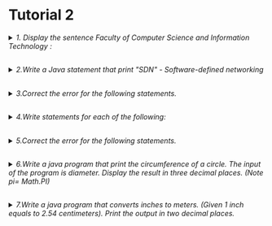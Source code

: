 # Tutorial 2 

<details><summary><i>
 1. Display the sentence Faculty of Computer Science and Information Technology : </summary></i>
  
### a. In one line using multiple Java statements
  
```bash
System.out.print("Faculty");
System.out.print("of");
System.out.print("Computer");
System.out.print("Science");
System.out.print("and");
System.out.print("Technology");
```
### b. In multiple lines using one Java statement
```bash
System.out.println("Faculty\n of\n Computer\n Science\n and\n Information\n Technology\n"); 
```
</details>

##
<details><summary><i>2.Write a Java statement that print "SDN" - Software-defined networking</summary></i>

##
```bash
System.out.println("\"SDN\" -Software-defined networking");
```
</details>

##
<details><summary><i>3.Correct the error for the following statements.</i></summary>

### Wrong Syntax
```bash
a.System.Println("Java Programming");
b.System.in.println("Introduction to Java!")
c.System.out.println("\t is the horizontal tab character");
d.system.out.println("Java is case sensitive!" );
```
### Corrected Syntax
```bash
a. System.out.println("Java Programming");
b. System.out.println("Introduction to Java!");
c. System.out.println("\\t is the horizontal tab character");
d. System.out.println("Java is case sensitive!");
```
</details>

##
<details><summary><i>4.Write statements for each of the following:</i></summary>

##
```
a.Declare a variable that used to store the value of a matric number.
b.Declare a variable that used to store the value of π.
c.Initialize a variable named M with the value set to false.
d.Initialize a variable named P with the value set to 8800000000.
e.Initialize a variable named letter with the value set to U.
f.Declare a constant variable named PRO. The value of the constant variable is Java.
```
```bash
a. int matric_number;
b. final double pi=3.142;
c. boolean M=false;
d. long P= 8800000000L;
e. char letter= ‘U’;
f. final String PRO= "Java";

```
</details>

##
<details><summary><i>5.Correct the error for the following statements. </i></summary>

### 5.a.
```bash
5.a.
final double AMOUNT = "32.5"; AMOUNT += 10;
System.out.println("The amount is " + AMOUNT);

```

### Corrected answer
```bash
double AMOUNT= "32.5";
AMOUNT +=10;
System.out.println("The amount is "+ AMOUNT);
```
### 5.b.
```bash
5.b.
string chapter = 'Summary'; 
System.out.println(chapter);

```

### Corrected answer
```bash
String chapter= "Summary";
System.out.println(chapter);
```
### 5.c.
```bash
5.c.
int num;
++num++; num1 = num;

```

### Corrected answer
```bash
int num=0;
num++;
int num1= num;
```
### 5.d.
```bash
5.d.
int num = 3000; System.out.printf("%4.2f\n", num);

```

### Corrected answer
```bash
double num= 3000;
System.out.printf("%4.2f%n",num);
```

### 5.e.
```bash
5.e.
String contact;
Scanner keyboard = new Scanner(System.out); contact = keyboard.nextLine();
```

### Corrected answer
```bash
String contact;
Scanner keyboard= new Scanner(System.in);
contact= keyboard.next();
```
</details>

##
<details><summary><i>6.Write a java program that print the circumference of a circle. The input of the program is diameter. Display the result in three decimal places. (Note pi= Math.PI)</i></summary>

##

```bash
import java.util.Scanner 

public class circumference{

    public static void main(String[]args){

        Scanner input= new Scanner(System.in);

        System.out.print("Enter diameter:");
        double diameter= input.nextDouble();

        double circum= diameter* Math.PI;

        System.out.printf("The circumference of the circle is %.3f%n",circum);

    }
}
```
</details>

##
<details><summary><i>7.Write a java program that converts inches to meters. (Given 1 inch equals to 2.54 centimeters). Print the output in two decimal places.</i></summary>

##

```bash
import java.util.Scanner 

public class circumference{

    public static void main(String[]args){

        Scanner input= new Scanner(System.in);

        System.out.print("Enter value in inch:");
        double inch= input.nextDouble();

        double cm= inch*2.54/100;

        System.out.printf("%.2f inches= %.2f meters%n",inch,cm);

    }
}
```
</details>



